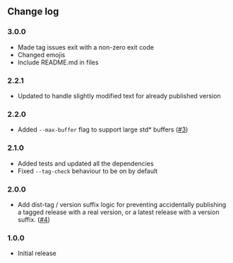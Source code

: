 ## Change log

### 3.0.0

- Made tag issues exit with a non-zero exit code
- Changed emojis
- Include README.md in files

### 2.2.1

- Updated to handle slightly modified text for already published version

### 2.2.0

- Added `--max-buffer` flag to support large std\* buffers ([#3](https://github.com/jameslnewell/publish-if-not-published/issues/3))

### 2.1.0

- Added tests and updated all the dependencies
- Fixed `--tag-check` behaviour to be on by default

### 2.0.0

- Add dist-tag / version suffix logic for preventing accidentally publishing a tagged release with a real version, or a latest release with a version suffix. ([#4](https://github.com/jameslnewell/publish-if-not-published/pull/4))

### 1.0.0

- Initial release

